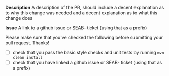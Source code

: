 **Description**
A description of the PR, should include a decent explanation as to why this change was needed and a decent explanation as to what this change does

**Issue**
A link to a github issue or SEAB- ticket (using that as a prefix)

Please make sure that you've checked the following before submitting your pull request. Thanks!

- [ ] check that you pass the basic style checks and unit tests by running `mvn clean install` 
- [ ] check that you have linked a github issue or SEAB- ticket (using that as a prefix)
